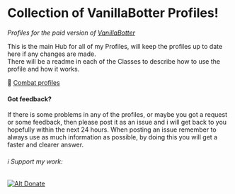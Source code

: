 # Collection of VanillaBotter Profiles!
_Profiles for the paid version of [VanillaBotter](http://vanillabotter.com/)_

This is the main Hub for all of my Profiles, will keep the profiles up to date here if any changes are made.  
There will be a readme in each of the Classes to describe how to use the profile and how it works.  

:open_file_folder: [Combat profiles](Combat-Profiles)

#### Got feedback?  
If there is some problems in any of the profiles,  or maybe you got a request or some feedback, then please post it as an issue and i will get back to you hopefully within the next 24 hours. When posting an issue remember to always use as much information as possible, by doing this you will get a faster and clearer answer.


###### :information_source: Support my work:
[![Alt Donate](https://www.paypalobjects.com/en_US/NO/i/btn/btn_donateCC_LG.gif)](https://www.paypal.com/cgi-bin/webscr?cmd=_s-xclick&hosted_button_id=C45BTNE276SME)
